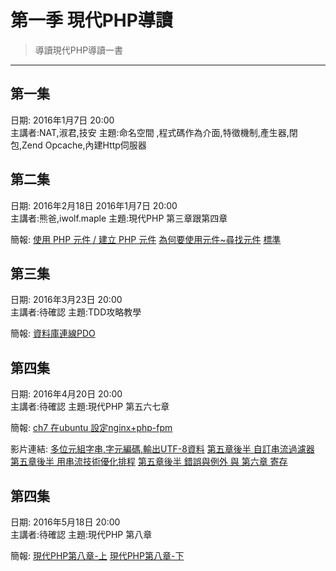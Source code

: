 # 第一季 現代PHP導讀
>導讀現代PHP導讀一書

---

## 第一集
日期: 2016年1月7日 20:00  
主講者:NAT,淑君,技安
主題:命名空間 ,程式碼作為介面,特徵機制,產生器,閉包,Zend Opcache,內建Http伺服器

## 第二集
日期: 2016年2月18日 2016年1月7日 20:00  
主講者:熊爸,iwolf.maple
主題:現代PHP 第三章跟第四章

簡報:
[使用 PHP 元件 / 建立 PHP 元件](https://docs.google.com/presentation/d/12w34UeTHsTNu4B9qMqW3Qp5nAMh2CvFwHCuDUUZ0WtA/edit?usp=sharing)
[為何要使用元件~尋找元件](https://docs.google.com/presentation/d/1cI_nfs0TqPPpJGXa8lbrIvTZp2226Km3JVs-FqGphOk/edit?usp=sharing)
[標準](https://docs.google.com/presentation/d/1pOsK51W_A_ZtfxMKp9ZcKWjKn9PNvgG3MW6rjILh2TY/edit#slide=id.p)


## 第三集
日期: 2016年3月23日 20:00  
主講者:待確認
主題:TDD攻略教學

簡報:
[資料庫連線PDO](https://docs.google.com/presentation/d/1HAbQcRkUitxWUMEvX6zlV57hCSxqdEqinyVivKHfoDM/edit?usp=sharing)


## 第四集
日期: 2016年4月20日 20:00  
主講者:待確認
主題:現代PHP 第五六七章

簡報:
[ch7 在ubuntu 設定nginx+php-fpm](https://www.dropbox.com/s/5ba7ijpd8ib71pl/ch7%20%E6%9C%8D%E5%8B%99%E9%96%8B%E9%80%9A.pptx?dl=0)

影片連結:
[多位元組字串,字元編碼,輸出UTF-8資料](https://www.facebook.com/polo13999/videos/10207963942490871/)
[第五章後半 自訂串流過濾器](https://www.facebook.com/polo13999/videos/10207963954651175/)
[第五章後半 用串流技術優化排程](https://www.facebook.com/polo13999/videos/10207963960931332/)
[第五章後半 錯誤與例外 與 第六章 寄存](https://www.facebook.com/polo13999/videos/10207963966651475/)

## 第四集
日期: 2016年5月18日 20:00  
主講者:待確認
主題:現代PHP 第八章

簡報:
[現代PHP第八章-上](https://l.facebook.com/l.php?u=https%3A%2F%2Fdocs.google.com%2Fpresentation%2Fd%2F13oaMy8_CAY3L1jpsxBi3TYf2kDhCoJfO2cE3OcG2n-Q%2Fedit%3Fusp%3Dsharing&h=2AQGPuhQT)
[現代PHP第八章-下](https://l.facebook.com/l.php?u=https%3A%2F%2Fdocs.google.com%2Fpresentation%2Fd%2F1FIch2FrG38-XZ06f45bSxcMM7NiZ1AL6NwijAeGekrQ%2Fedit%3Fusp%3Dsharing&h=IAQEWD5Vc)
